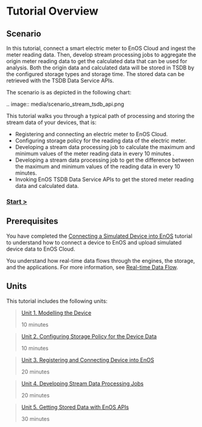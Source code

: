 # Tutorial Overview

## Scenario

In this tutorial, connect a smart electric meter to EnOS Cloud and ingest the meter reading data. Then, develop stream processing jobs to aggregate the origin meter reading data to get the calculated data that can be used for analysis. Both the origin data and calculated data will be stored in TSDB by the configured storage types and storage time. The stored data can be retrieved with the TSDB Data Service APIs.

The scenario is as depicted in the following chart:

.. image:: media/scenario_stream_tsdb_api.png

This tutorial walks you through a typical path of processing and storing the stream data of your devices, that is: 

- Registering and connecting an electric meter to EnOS Cloud.
- Configuring storage policy for the reading data of the electric meter.
- Developing a stream data processing job to calculate the maximum and minimum values of the meter reading data in every 10 minutes .
- Developing a stream data processing job to get the difference between the maximum and minimum values of the reading data in every 10 minutes.
- Invoking EnOS TSDB Data Service APIs to get the stored meter reading data and calculated data.

### [Start >](modelling_device)

## Prerequisites

You have completed the [Connecting a Simulated Device into EnOS](/docs/device-connection/en/2.0.9/tutorial/connecting_device_simulated/index.html) tutorial to understand how to connect a device to EnOS and upload simulated device data to EnOS Cloud.

You understand how real-time data flows through the engines, the storage, and the applications. For more information, see [Real-time Data Flow](../../learn/data_flow). 

## Units

This tutorial includes the following units:

> [Unit 1. Modelling the Device](modelling_device)
>
> 10 minutes

> [Unit 2. Configuring Storage Policy for the Device Data](configuring_storage_policy)
>
> 10 minutes

> [Unit 3. Registering and Connecting Device into EnOS](connecting_device)
>
> 20 minutes

> [Unit 4. Developing Stream Data Processing Jobs](developing_streams)
>
> 20 minutes

> [Unit 5. Getting Stored Data with EnOS APIs](getting_stored_data)
>
> 30 minutes

